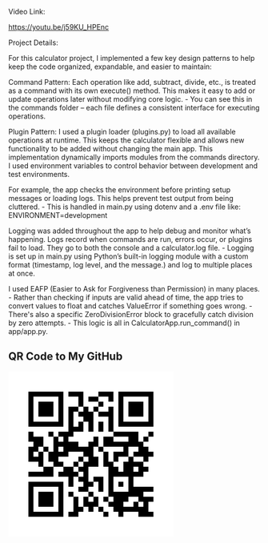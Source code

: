 Video Link:

[https://youtu.be/j59KU_HPEnc
](https://youtu.be/j59KU_HPEnc)

Project Details: 

For this calculator project, I implemented a few key design patterns to help keep the code organized, expandable, and easier to maintain:

Command Pattern: Each operation like add, subtract, divide, etc., is treated as a command with its own execute() method. This makes it easy to add or update operations later without modifying core logic.
        - You can see this in the commands folder – each file defines a consistent interface for executing operations.

Plugin Pattern: I used a plugin loader (plugins.py) to load all available operations at runtime. This keeps the calculator flexible and allows new functionality to be added without changing the main app. This implementation dynamically imports modules from the commands directory.
I used environment variables to control behavior between development and test environments.

For example, the app checks the environment before printing setup messages or loading logs. This helps prevent test output from being cluttered.
        - This is handled in main.py using dotenv and a .env file like:
        ENVIRONMENT=development

Logging was added throughout the app to help debug and monitor what’s happening. Logs record when commands are run, errors occur, or plugins fail to load. They go to both the console and a calculator.log file.
        - Logging is set up in main.py using Python’s built-in logging module with a custom format (timestamp, log level, and the message.) and log to multiple places at once.

I used EAFP (Easier to Ask for Forgiveness than Permission) in many places.
    - Rather than checking if inputs are valid ahead of time, the app tries to convert values to float and catches ValueError if something goes wrong.
    - There's also a specific ZeroDivisionError block to gracefully catch division by zero attempts.
        - This logic is all in CalculatorApp.run_command() in app/app.py.

## QR Code to My GitHub

![QR Code][def]


[def]: qr_codes/my_github_qr.png